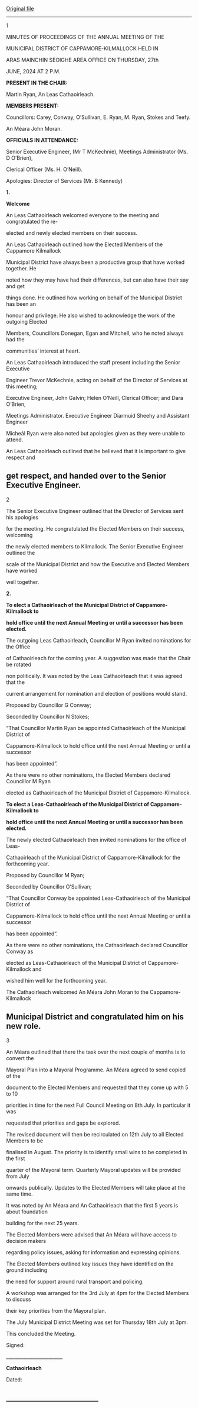 [Original file](https://www.limerick.ie/sites/default/files/media/documents/2024-07/03-minutes-of-annual-meeting-27th-june-2024.pdf)

---
1

MINUTES OF PROCEEDINGS OF THE ANNUAL MEETING OF THE

MUNICIPAL DISTRICT OF CAPPAMORE-KILMALLOCK HELD IN

ARAS MAINCHIN SEOIGHE AREA OFFICE ON THURSDAY, 27th

JUNE, 2024 AT 2 P.M.

**PRESENT IN THE CHAIR:**

Martin Ryan, An Leas Cathaoirleach.

**MEMBERS PRESENT:**

Councillors: Carey, Conway, O’Sullivan, E. Ryan, M. Ryan, Stokes and Teefy.

An Méara John Moran.

**OFFICIALS IN ATTENDANCE:**

Senior Executive Engineer, (Mr T McKechnie), Meetings Administrator (Ms. D O’Brien),

Clerical Officer (Ms. H. O’Neill).

Apologies: Director of Services (Mr. B Kennedy)

**1.**

**Welcome**

An Leas Cathaoirleach welcomed everyone to the meeting and congratulated the re-

elected and newly elected members on their success.

An Leas Cathaoirleach outlined how the Elected Members of the Cappamore Kilmallock

Municipal District have always been a productive group that have worked together. He

noted how they may have had their differences, but can also have their say and get

things done. He outlined how working on behalf of the Municipal District has been an

honour and privilege. He also wished to acknowledge the work of the outgoing Elected

Members, Councillors Donegan, Egan and Mitchell, who he noted always had the

communities’ interest at heart.

An Leas Cathaoirleach introduced the staff present including the Senior Executive

Engineer Trevor McKechnie, acting on behalf of the Director of Services at this meeting;

Executive Engineer, John Galvin; Helen O’Neill, Clerical Officer; and Dara O’Brien,

Meetings Administrator. Executive Engineer Diarmuid Sheehy and Assistant Engineer

Micheál Ryan were also noted but apologies given as they were unable to attend.

An Leas Cathaoirleach outlined that he believed that it is important to give respect and

get respect, and handed over to the Senior Executive Engineer.
---
2

The Senior Executive Engineer outlined that the Director of Services sent his apologies

for the meeting. He congratulated the Elected Members on their success, welcoming

the newly elected members to Kilmallock. The Senior Executive Engineer outlined the

scale of the Municipal District and how the Executive and Elected Members have worked

well together.

**2.**

**To elect a Cathaoirleach of the Municipal District of Cappamore-Kilmallock to**

**hold office until the next Annual Meeting or until a successor has been elected.**

The outgoing Leas Cathaoirleach, Councillor M Ryan invited nominations for the Office

of Cathaoirleach for the coming year. A suggestion was made that the Chair be rotated

non politically. It was noted by the Leas Cathaoirleach that it was agreed that the

current arrangement for nomination and election of positions would stand.

Proposed by Councillor G Conway;

Seconded by Councillor N Stokes;

“That Councillor Martin Ryan be appointed Cathaoirleach of the Municipal District of

Cappamore-Kilmallock to hold office until the next Annual Meeting or until a successor

has been appointed”.

As there were no other nominations, the Elected Members declared Councillor M Ryan

elected as Cathaoirleach of the Municipal District of Cappamore-Kilmallock.

**To elect a Leas-Cathaoirleach of the Municipal District of Cappamore-Kilmallock to**

**hold office until the next Annual Meeting or until a successor has been elected.**

The newly elected Cathaoirleach then invited nominations for the office of Leas-

Cathaoirleach of the Municipal District of Cappamore-Kilmallock for the forthcoming year.

Proposed by Councillor M Ryan;

Seconded by Councillor O’Sullivan;

“That Councillor Conway be appointed Leas-Cathaoirleach of the Municipal District of

Cappamore-Kilmallock to hold office until the next Annual Meeting or until a successor

has been appointed”.

As there were no other nominations, the Cathaoirleach declared Councillor Conway as

elected as Leas-Cathaoirleach of the Municipal District of Cappamore-Kilmallock and

wished him well for the forthcoming year.

The Cathaoirleach welcomed An Méara John Moran to the Cappamore-Kilmallock

Municipal District and congratulated him on his new role.
---
3

An Méara outlined that there the task over the next couple of months is to convert the

Mayoral Plan into a Mayoral Programme. An Méara agreed to send copied of the

document to the Elected Members and requested that they come up with 5 to 10

priorities in time for the next Full Council Meeting on 8th July. In particular it was

requested that priorities and gaps be explored.

The revised document will then be recirculated on 12th July to all Elected Members to be

finalised in August. The priority is to identify small wins to be completed in the first

quarter of the Mayoral term. Quarterly Mayoral updates will be provided from July

onwards publically. Updates to the Elected Members will take place at the same time.

It was noted by An Méara and An Cathaoirleach that the first 5 years is about foundation

building for the next 25 years.

The Elected Members were advised that An Méara will have access to decision makers

regarding policy issues, asking for information and expressing opinions.

The Elected Members outlined key issues they have identified on the ground including

the need for support around rural transport and policing.

A workshop was arranged for the 3rd July at 4pm for the Elected Members to discuss

their key priorities from the Mayoral plan.

The July Municipal District Meeting was set for Thursday 18th July at 3pm.

This concluded the Meeting.

Signed:

\_\_\_\_\_\_\_\_\_\_\_\_\_\_\_\_\_\_\_\_\_\_\_\_

**Cathaoirleach**

Dated:

\_\_\_\_\_\_\_\_\_\_\_\_\_\_\_\_\_\_\_\_\_\_\_\_\_
---
